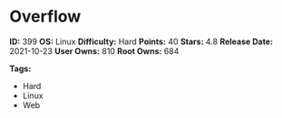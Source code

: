 # Overflow

**ID:** 399
**OS:** Linux
**Difficulty:** Hard
**Points:** 40
**Stars:** 4.8
**Release Date:** 2021-10-23
**User Owns:** 810
**Root Owns:** 684

**Tags:**
- Hard
- Linux
- Web

